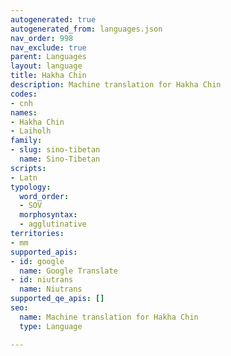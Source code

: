 ```yaml
---
autogenerated: true
autogenerated_from: languages.json
nav_order: 998
nav_exclude: true
parent: Languages
layout: language
title: Hakha Chin
description: Machine translation for Hakha Chin
codes:
- cnh
names:
- Hakha Chin
- Laiholh
family:
- slug: sino-tibetan
  name: Sino-Tibetan
scripts:
- Latn
typology:
  word_order:
  - SOV
  morphosyntax:
  - agglutinative
territories:
- mm
supported_apis:
- id: google
  name: Google Translate
- id: niutrans
  name: Niutrans
supported_qe_apis: []
seo:
  name: Machine translation for Hakha Chin
  type: Language

---
```


